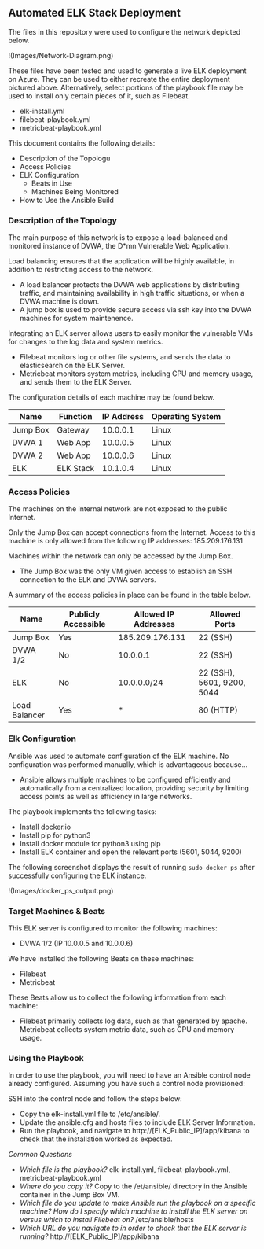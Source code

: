 ## Automated ELK Stack Deployment

The files in this repository were used to configure the network depicted below.

!(Images/Network-Diagram.png)

These files have been tested and used to generate a live ELK deployment on Azure. They can be used to either recreate the entire deployment pictured above. Alternatively, select portions of the playbook file may be used to install only certain pieces of it, such as Filebeat.

  - elk-install.yml
  - filebeat-playbook.yml
  - metricbeat-playbook.yml

This document contains the following details:
- Description of the Topologu
- Access Policies
- ELK Configuration
  - Beats in Use
  - Machines Being Monitored
- How to Use the Ansible Build

### Description of the Topology

The main purpose of this network is to expose a load-balanced and monitored instance of DVWA, the D*mn Vulnerable Web Application.

Load balancing ensures that the application will be highly available, in addition to restricting access to the network.
- A load balancer protects the DVWA web applications by distributing traffic, and maintaining availability in high traffic situations, or when a DVWA machine is down.
- A jump box is used to provide secure access via ssh key into the DVWA machines for system maintenence.

Integrating an ELK server allows users to easily monitor the vulnerable VMs for changes to the log data and system metrics.
- Filebeat monitors log or other file systems, and sends the data to elasticsearch on the ELK Server.
- Metricbeat monitors system metrics, including CPU and memory usage, and sends them to the ELK Server.

The configuration details of each machine may be found below.

| Name     | Function   | IP Address | Operating System |
|----------|------------|------------|------------------|
| Jump Box | Gateway    | 10.0.0.1   | Linux            |
| DVWA 1   | Web App    | 10.0.0.5   | Linux            |
| DVWA 2   | Web App    | 10.0.0.6   | Linux            |
| ELK      | ELK Stack  | 10.1.0.4   | Linux            |

### Access Policies

The machines on the internal network are not exposed to the public Internet. 

Only the Jump Box can accept connections from the Internet. Access to this machine is only allowed from the following IP addresses: 185.209.176.131

Machines within the network can only be accessed by the Jump Box.
- The Jump Box was the only VM given access to establish an SSH connection to the ELK and DVWA servers.

A summary of the access policies in place can be found in the table below.

| Name          | Publicly Accessible | Allowed IP Addresses | Allowed Ports              |
|---------------|---------------------|----------------------|----------------------------|
| Jump Box      | Yes                 | 185.209.176.131      | 22 (SSH)                   |
| DVWA 1/2      | No                  | 10.0.0.1             | 22 (SSH)                   |
| ELK           | No                  | 10.0.0.0/24          | 22 (SSH), 5601, 9200, 5044 |
| Load Balancer | Yes                 | *                    | 80 (HTTP)                  |

### Elk Configuration

Ansible was used to automate configuration of the ELK machine. No configuration was performed manually, which is advantageous because...
- Ansible allows multiple machines to be configured efficiently and automatically from a centralized location, providing security by limiting access points as well as efficiency in large networks.

The playbook implements the following tasks:
- Install docker.io
- Install pip for python3
- Install docker module for python3 using pip
- Install ELK container and open the relevant ports (5601, 5044, 9200)

The following screenshot displays the result of running `sudo docker ps` after successfully configuring the ELK instance.

!(Images/docker_ps_output.png)

### Target Machines & Beats
This ELK server is configured to monitor the following machines:
- DVWA 1/2 (IP 10.0.0.5 and 10.0.0.6)

We have installed the following Beats on these machines:
- Filebeat
- Metricbeat

These Beats allow us to collect the following information from each machine:
- Filebeat primarily collects log data, such as that generated by apache. Metricbeat collects system metric data, such as CPU and memory usage.

### Using the Playbook
In order to use the playbook, you will need to have an Ansible control node already configured. Assuming you have such a control node provisioned: 

SSH into the control node and follow the steps below:
- Copy the elk-install.yml file to /etc/ansible/.
- Update the ansible.cfg and hosts files to include ELK Server Information.
- Run the playbook, and navigate to http://[ELK_Public_IP]/app/kibana to check that the installation worked as expected.

_Common Questions_
- _Which file is the playbook?_ elk-install.yml, filebeat-playbook.yml, metricbeat-playbook.yml
- _Where do you copy it?_ Copy to the /et/ansible/ directory in the Ansible container in the Jump Box VM.
- _Which file do you update to make Ansible run the playbook on a specific machine? How do I specify which machine to install the ELK server on versus which to install Filebeat on?_ /etc/ansible/hosts
- _Which URL do you navigate to in order to check that the ELK server is running?_ http://[ELK_Public_IP]/app/kibana
